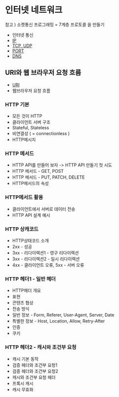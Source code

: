 # 인터넷 네트워크

참고 ) 소켓통신 프로그래밍 = 7계층 프로토콜 을 만들기

+ 인터넷 통신
+ [IP](./IP/README.md)
+ [TCP, UDP](./TCP-UDP/README.md)
+ [PORT](./PORT/README.md)
+ [DNS](./DNS/README.md)

## URI와 웹 브라우저 요청 흐름

+ [URI](./URI/README.md)
+ 웹브라우저 요청 흐름



### HTTP 기본

+ 모든 것이 HTTP
+ 클라이언트 서버 구조
+ Stateful, Stateless
+ 비연결성 ( = connectionless )
+ HTTP메시지



### HTTP 메서드

+ HTTP API를 만들어 보자 -> HTTP API 만들기 첫 시도
+ HTTP 메서드 - GET, POST
+ HTTP 메서드 - PUT, PATCH, DELETE
+ HTTP메서드의 속성



### HTTP메서드 활용

+ 클라이언트에서 서버로 데이터 전송
+ HTTP API 설계 예시



### HTTP 상캐코드

+ HTTP상태코드 소개
+ 2xx - 성공
+ 3xx - 리다이렉션1 - 영구 리다이렉션
+ 3xx - 리다이렉션2 - 일시 리다이렉션
+ 4xx - 클라이언트 오류, 5xx - 서버 오류



### HTTP 헤더1 - 일반 헤더

+ HTTP헤더 개요
+ 표현
+ 콘텐츠 협상
+ 전송 방식
+ 일반 정보 - Form, Referer, User-Agent, Server, Date
+ 특별한 정보 - Host, Location, Allow, Retry-After
+ 인증
+ 쿠키



### HTTP 헤더2 - 캐시와 조건부 요청

+ 캐시 기본 동작 
+ 검증 헤더와 조건부 요청1
+ 검증 헤더와 조건부 요청2
+ 캐시와 조건부 요청 헤더
+ 프록시 캐시
+ 캐시 무효화






